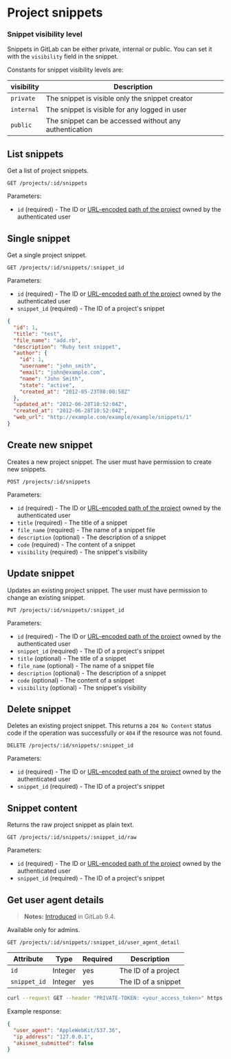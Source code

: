 # Project snippets

### Snippet visibility level

Snippets in GitLab can be either private, internal or public.
You can set it with the `visibility` field in the snippet.

Constants for snippet visibility levels are:

| visibility | Description |
| ---------- | ----------- |
| `private`  | The snippet is visible only the snippet creator |
| `internal` | The snippet is visible for any logged in user |
| `public`   | The snippet can be accessed without any authentication |

## List snippets

Get a list of project snippets.

```
GET /projects/:id/snippets
```

Parameters:

- `id` (required) - The ID or [URL-encoded path of the project](README.md#namespaced-path-encoding) owned by the authenticated user

## Single snippet

Get a single project snippet.

```
GET /projects/:id/snippets/:snippet_id
```

Parameters:

- `id` (required) - The ID or [URL-encoded path of the project](README.md#namespaced-path-encoding) owned by the authenticated user
- `snippet_id` (required) - The ID of a project's snippet

```json
{
  "id": 1,
  "title": "test",
  "file_name": "add.rb",
  "description": "Ruby test snippet",
  "author": {
    "id": 1,
    "username": "john_smith",
    "email": "john@example.com",
    "name": "John Smith",
    "state": "active",
    "created_at": "2012-05-23T08:00:58Z"
  },
  "updated_at": "2012-06-28T10:52:04Z",
  "created_at": "2012-06-28T10:52:04Z",
  "web_url": "http://example.com/example/example/snippets/1"
}
```

## Create new snippet

Creates a new project snippet. The user must have permission to create new snippets.

```
POST /projects/:id/snippets
```

Parameters:

- `id` (required) - The ID or [URL-encoded path of the project](README.md#namespaced-path-encoding) owned by the authenticated user
- `title` (required) - The title of a snippet
- `file_name` (required) - The name of a snippet file
- `description` (optional) - The description of a snippet
- `code` (required) - The content of a snippet
- `visibility` (required) - The snippet's visibility

## Update snippet

Updates an existing project snippet. The user must have permission to change an existing snippet.

```
PUT /projects/:id/snippets/:snippet_id
```

Parameters:

- `id` (required) - The ID or [URL-encoded path of the project](README.md#namespaced-path-encoding) owned by the authenticated user
- `snippet_id` (required) - The ID of a project's snippet
- `title` (optional) - The title of a snippet
- `file_name` (optional) - The name of a snippet file
- `description` (optional) - The description of a snippet
- `code` (optional) - The content of a snippet
- `visibility` (optional) - The snippet's visibility

## Delete snippet

Deletes an existing project snippet. This returns a `204 No Content` status code if the operation was successfully or `404` if the resource was not found.

```
DELETE /projects/:id/snippets/:snippet_id
```

Parameters:

- `id` (required) - The ID or [URL-encoded path of the project](README.md#namespaced-path-encoding) owned by the authenticated user
- `snippet_id` (required) - The ID of a project's snippet

## Snippet content

Returns the raw project snippet as plain text.

```
GET /projects/:id/snippets/:snippet_id/raw
```

Parameters:

- `id` (required) - The ID or [URL-encoded path of the project](README.md#namespaced-path-encoding) owned by the authenticated user
- `snippet_id` (required) - The ID of a project's snippet

## Get user agent details

> **Notes:**
> [Introduced][ce-29508] in GitLab 9.4.


Available only for admins.

```
GET /projects/:id/snippets/:snippet_id/user_agent_detail
```

| Attribute     | Type    | Required | Description                          |
|---------------|---------|----------|--------------------------------------|
| `id`          | Integer | yes      | The ID of a project                  |
| `snippet_id`  | Integer | yes      | The ID of a snippet                  |

```bash
curl --request GET --header "PRIVATE-TOKEN: <your_access_token>" https://gitlab.example.com/api/v4/projects/1/snippets/2/user_agent_detail
```

Example response:

```json
{
  "user_agent": "AppleWebKit/537.36",
  "ip_address": "127.0.0.1",
  "akismet_submitted": false
}
```

[ce-29508]: https://gitlab.com/gitlab-org/gitlab-ce/issues/29508
